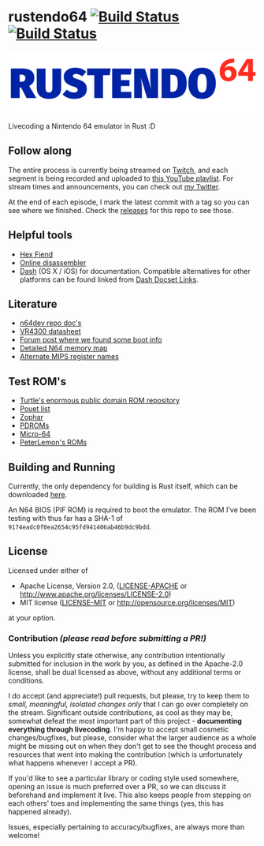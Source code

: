 # rustendo64 [![Build Status](https://travis-ci.org/yupferris/rustendo64.svg?branch=master)](https://travis-ci.org/yupferris/rustendo64) [![Build Status](https://ci.appveyor.com/api/projects/status/owjloq84v91147nd/branch/master?svg=true)](https://ci.appveyor.com/project/yupferris/rustendo64/branch/master)

![rustendo64](Rustendo-64.png)

Livecoding a Nintendo 64 emulator in Rust :D

## Follow along
The entire process is currently being streamed on [Twitch](http://www.twitch.tv/ferrisstreamsstuff), and each segment is being recorded and uploaded to [this YouTube playlist](https://www.youtube.com/playlist?list=PL-sXmdrqqYYcznDg4xwAJWQgNL2gRray2). For stream times and announcements, you can check out [my Twitter](https://twitter.com/ferristweetsnow).

At the end of each episode, I mark the latest commit with a tag so you can see where we finished. Check the [releases](https://github.com/yupferris/rustendo64/releases) for this repo to see those.

## Helpful tools
- [Hex Fiend](http://ridiculousfish.com/hexfiend/)
- [Online disassembler](https://www.onlinedisassembler.com/odaweb/)
- [Dash](https://kapeli.com/dash) (OS X / iOS) for documentation. Compatible alternatives for other platforms can be found linked from [Dash Docset Links](https://kapeli.com/docset_links).

## Literature
- [n64dev repo doc's](https://github.com/mikeryan/n64dev/tree/master/docs)
- [VR4300 datasheet](http://datasheets.chipdb.org/NEC/Vr-Series/Vr43xx/U10504EJ7V0UMJ1.pdf)
- [Forum post where we found some boot info](http://www.emutalk.net/threads/53938-N64-tech-documentation)
- [Detailed N64 memory map](http://infrid.com/rcp64/docfiles/n64maps.txt)
- [Alternate MIPS register names](http://www.cs.umd.edu/class/sum2003/cmsc311/Notes/Mips/altReg.html)

## Test ROM's
* [Turtle's enormous public domain ROM repository](https://github.com/vgturtle127/N64-PD-ROMS)
* [Pouet list](http://www.pouet.net/prodlist.php?platform[0]=Nintendo+64&page=1)
* [Zophar](http://www.zophar.net/pdroms/n64.html)
* [PDROMs](http://pdroms.de/news/nintendo64/)
* [Micro-64](http://micro-64.com/features/aafeatures.shtml)
* [PeterLemon's ROMs](https://github.com/PeterLemon/N64)

## Building and Running
Currently, the only dependency for building is Rust itself, which can be downloaded [here](https://www.rust-lang.org/downloads.html).

An N64 BIOS (PIF ROM) is required to boot the emulator. The ROM I've been testing with thus far has a SHA-1 of `9174eadc0f0ea2654c95fd941406ab46b9dc9bdd`.

## License

Licensed under either of

 * Apache License, Version 2.0, ([LICENSE-APACHE](LICENSE-APACHE) or http://www.apache.org/licenses/LICENSE-2.0)
 * MIT license ([LICENSE-MIT](LICENSE-MIT) or http://opensource.org/licenses/MIT)

at your option.

### Contribution _(please read before submitting a PR!)_

Unless you explicitly state otherwise, any contribution intentionally submitted for inclusion in the work by you, as defined in the Apache-2.0 license, shall be dual licensed as above, without any additional terms or conditions.

I do accept (and appreciate!) pull requests, but please, try to keep them to _small, meaningful, isolated changes only_ that I can go over completely on the stream. Significant outside contributions, as cool as they may be, somewhat defeat the most important part of this project - **documenting everything through livecoding**. I'm happy to accept small cosmetic changes/bugfixes, but please, consider what the larger audience as a whole might be missing out on when they don't get to see the thought process and resources that went into making the contribution (which is unfortunately what happens whenever I accept a PR).

If you'd like to see a particular library or coding style used somewhere, opening an issue is much preferred over a PR, so we can discuss it beforehand and implement it live. This also keeps people from stepping on each others' toes and implementing the same things (yes, this has happened already).

Issues, especially pertaining to accuracy/bugfixes, are always more than welcome!
